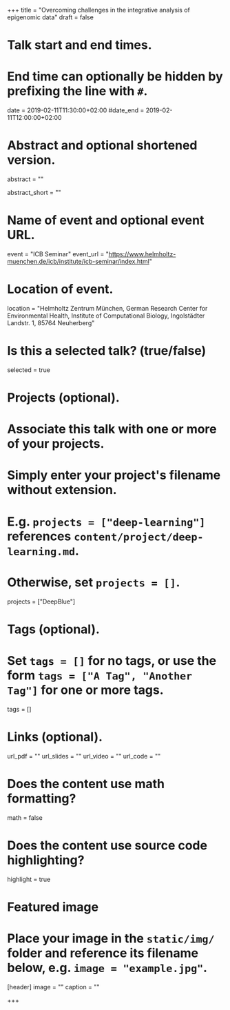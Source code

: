 +++
title = "Overcoming challenges in the integrative analysis of epigenomic data"
draft = false

# Talk start and end times.
#   End time can optionally be hidden by prefixing the line with `#`.
date = 2019-02-11T11:30:00+02:00
#date_end = 2019-02-11T12:00:00+02:00

# Abstract and optional shortened version.
abstract = ""

abstract_short = ""

# Name of event and optional event URL.
event = "ICB Seminar"
event_url = "https://www.helmholtz-muenchen.de/icb/institute/icb-seminar/index.html"

# Location of event.
location = "Helmholtz Zentrum München, German Research Center for Environmental Health, Institute of Computational Biology, Ingolstädter Landstr. 1, 85764 Neuherberg"

# Is this a selected talk? (true/false)
selected = true

# Projects (optional).
#   Associate this talk with one or more of your projects.
#   Simply enter your project's filename without extension.
#   E.g. `projects = ["deep-learning"]` references `content/project/deep-learning.md`.
#   Otherwise, set `projects = []`.
projects = ["DeepBlue"] 

# Tags (optional).
#   Set `tags = []` for no tags, or use the form `tags = ["A Tag", "Another Tag"]` for one or more tags.
tags = []

# Links (optional).
url_pdf = ""
url_slides = ""
url_video = ""
url_code = ""

# Does the content use math formatting?
math = false

# Does the content use source code highlighting?
highlight = true

# Featured image
# Place your image in the `static/img/` folder and reference its filename below, e.g. `image = "example.jpg"`.
[header]
image = ""
caption = ""

+++
